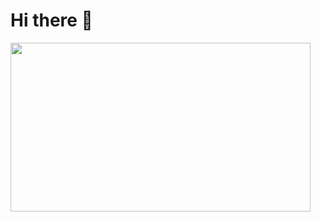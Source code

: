 <h1>Hi there 👋</h1>
  <img src="CondePuglia/CondePuglia/giphy.gif" width="480" height="270"></img>



